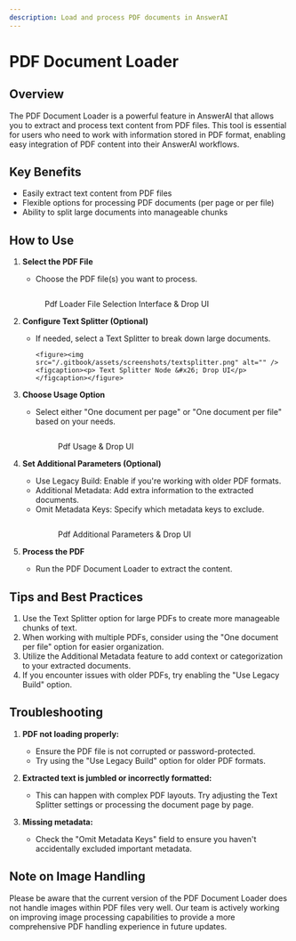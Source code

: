 ```yaml
---
description: Load and process PDF documents in AnswerAI
---
```


# PDF Document Loader

## Overview

The PDF Document Loader is a powerful feature in AnswerAI that allows you to extract and process text content from PDF files. This tool is essential for users who need to work with information stored in PDF format, enabling easy integration of PDF content into their AnswerAI workflows.

## Key Benefits

-   Easily extract text content from PDF files
-   Flexible options for processing PDF documents (per page or per file)
-   Ability to split large documents into manageable chunks

## How to Use

1.  **Select the PDF File**

    -   Choose the PDF file(s) you want to process.

    <!-- TODO: Screenshot of file selection interface -->
    <figure><img src="/.gitbook/assets/screenshots/pdffile.png" alt="" /><figcaption><p> Pdf Loader File Selection Interface &#x26; Drop UI</p></figcaption></figure>

2.  **Configure Text Splitter (Optional)**

    -   If needed, select a Text Splitter to break down large documents.
        <!-- TODO: Screenshot of Text Splitter configuration -->
            <figure><img src="/.gitbook/assets/screenshots/textsplitter.png" alt="" /><figcaption><p> Text Splitter Node &#x26; Drop UI</p></figcaption></figure>

3.  **Choose Usage Option**

    -   Select either "One document per page" or "One document per file" based on your needs.
        <!-- TODO: Screenshot of usage option selection -->
        <figure><img src="/.gitbook/assets/screenshots/pdfusage.png" alt="" /><figcaption><p> Pdf Usage &#x26; Drop UI</p></figcaption></figure>

4.  **Set Additional Parameters (Optional)**
    -   Use Legacy Build: Enable if you're working with older PDF formats.
    -   Additional Metadata: Add extra information to the extracted documents.
    -   Omit Metadata Keys: Specify which metadata keys to exclude.
        <!-- TODO: Screenshot of additional parameters configuration -->
        <figure><img src="/.gitbook/assets/screenshots/pdfadditionalparameters.png" alt="" /><figcaption><p> Pdf Additional Parameters &#x26; Drop UI</p></figcaption></figure>
5.  **Process the PDF**
    -   Run the PDF Document Loader to extract the content.
        <!-- TODO: Screenshot of the process initiation button -->

## Tips and Best Practices

1. Use the Text Splitter option for large PDFs to create more manageable chunks of text.
2. When working with multiple PDFs, consider using the "One document per file" option for easier organization.
3. Utilize the Additional Metadata feature to add context or categorization to your extracted documents.
4. If you encounter issues with older PDFs, try enabling the "Use Legacy Build" option.

## Troubleshooting

1. **PDF not loading properly:**

    - Ensure the PDF file is not corrupted or password-protected.
    - Try using the "Use Legacy Build" option for older PDF formats.

2. **Extracted text is jumbled or incorrectly formatted:**

    - This can happen with complex PDF layouts. Try adjusting the Text Splitter settings or processing the document page by page.

3. **Missing metadata:**
    - Check the "Omit Metadata Keys" field to ensure you haven't accidentally excluded important metadata.

## Note on Image Handling

Please be aware that the current version of the PDF Document Loader does not handle images within PDF files very well. Our team is actively working on improving image processing capabilities to provide a more comprehensive PDF handling experience in future updates.
